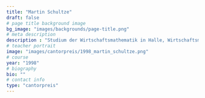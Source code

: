 ```yaml
---
title: "Martin Schultze"
draft: false
# page title background image
bg_image: "images/backgrounds/page-title.png"
# meta description
description : "Studium der Wirtschaftsmathematik in Halle, Wirtschaftsmathematiker bei der Dexia Kommunalbank in Berlin"
# teacher portrait
image: "images/cantorpreis/1998_martin_schultze.png"
# course
year: "1998"
# biography
bio: ""
# contact info
type: "cantorpreis"
---
```

